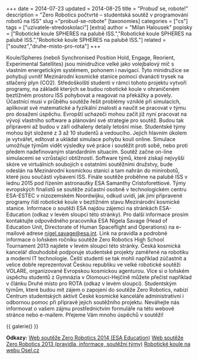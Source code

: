 +++
date = 2014-07-23
updated = 2014-08-25
title = "Probuď se, robote!"
description = "Zero Robotics počtvrté – studentská soutěž v programování robotů na ISS"
slug ="probud-se-robote"
[taxonomies]
categories = ["cs"]
tags = ["uzivatele-stredoskolaci"]
[extra]
author = "Milan Halousek"
popisky = ["Robotické koule SPHERES na palubě ISS.","Robotické koule SPHERES na palubě ISS.","Robotické koule SPHERES na palubě ISS."]
related = ["soutez","druhe-misto-pro-rota"]
+++

Koule/Spheres (neboli Synchronised Position Hold, Engage, Reorient, Experimental Satellites) jsou minidružice velké jako volejbalový míč s vlastním energetickým systémem, pohonem i navigací. Tyto minidružice se pohybují uvnitř Mezinárodní kosmické stanice pomocí dvanácti trysek na stlačený plyn (CO2). Středoškolští studenti v rámci tohoto projektu vytvoří programy, na základě kterých se budou robotické koule v ohraničeném beztížném prostoru ISS pohybovat a reagovat na překážky a povely. Účastníci musí v průběhu soutěže řešit problémy vzniklé při simulacích, aplikovat své matematické a fyzikální znalosti a naučit se pracovat v týmu pro dosažení úspěchu. Evropští uchazeči mohou začít již nyní pracovat na vývoji vlastního software a plánování své strategie pro soutěž. Budou tak připraveni až budou v září odhaleny detaily letošní mise. Studentské týmy mohou být složené z 3 až 10 studentů a vedoucího. Jejich hlavním úkolem je vytvářet, editovat a ukládat simulace pohybu koulí online. Simulace umožňuje týmům vidět výsledky své práce i soutěžit proti sobě, nebo proti předem nadefinovaným standardním situacím. Soutěž začne on-line simulacemi se vzrůstající obtížností. Software týmů, které získají nejvyšší skóre ve virtuálních soubojích s ostatními soutěžními družstvy, bude odeslán na Mezinárodní kosmickou stanici a tam nahrán do minirobotů, které jsou součástí vybavení ISS. Finále soutěže proběhne na palubě ISS v lednu 2015 pod řízením astronautky ESA Samanthy Cristoforettiové. Týmy evropských finalistů se soutěže zúčastní osobně v technologickém centru ESA-ESTEC v nizozemském Noordwijku, odkud uvidí, jak jimi připravené programy řídí robotické koule v beztížném stavu Mezinárodní kosmické stanice. Informace o soutěži ESA najdou zájemci na stránkách ESA-Education (odkaz v levém sloupci této stránky). Pro další informace prosím kontaktujte odpovědného pracovníka ESA Nigela Savage (Head of Education Unit, Directorate of Human Spaceflight and Operations) na e-mailové adrese nigel.savage@esa.int. Link na pravidla a podrobné informace o loňském ročníku soutěže Zero Robotics High School Tournament 2013 najdete v levém sloupci této stránky. Česká kosmická kancelář dlouhodobě podporuje studentské projekty zaměřené na robotiku a moderní IT technologie. Čeští studenti se tak mohli například zúčastnit a velice dobře reprezentovat Českou republiku ve velké robotické soutěži VOLARE, organizované Evropskou kosmickou agenturou. Více si o loňském úspěchu studentů z Gymnázia v Olomouci-Hejčíně můžete přečíst například v článku Druhé místo pro ROTA (odkaz v levém sloupci). Studentským týmům, které budou mít zájem o zapojení do soutěže Zero Robotics, nabízí Centrum studentských aktivit České kosmické kanceláře administrativní i odbornou pomoc při přípravě jejich soutěžního projektu. Neváhejte nás informovat o vašem zájmu prostřednictvím formuláře na této webové stránce nebo e-mailem. Přejeme Vám mnoho úspěchů v soutěži!

{{ galerie() }}

**Odkazy:**
[Web soutěže Zero Robotics 2014 (ESA Education)]
[Web soutěže Zero Robotics 2013 (pravidla, informace, soutěžní týmy)]
[Robotické koule na webu Osel.cz]

[Web soutěže Zero Robotics 2014 (ESA Education)]: http://www.esa.int/Our_Activities/Human_Spaceflight/Education/Wake_up_robot
[Web soutěže Zero Robotics 2013 (pravidla, informace, soutěžní týmy)]: http://www.zerorobotics.org/web/zero-robotics/tournament-details?tournamentId
[Robotické koule na webu Osel.cz]: http://www.osel.cz/index.php?obsah
